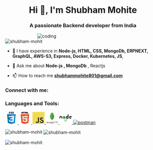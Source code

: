 <h1 align="center">Hi 👋, I'm Shubham Mohite</h1>
<h3 align="center">A passionate Backend developer from India</h3>
<img align = "right" alt = "coding" width= "400" src = "https://www.lambdatest.com/resources/images/news24.gif" >

<p align="left"> <img src="https://komarev.com/ghpvc/?username=shubham-mohit&label=Profile%20views&color=0e75b6&style=flat" alt="shubham-mohit" /> </p>

- 🌱 I have experience in **Node-js, HTML, CSS, MongoDb, ERPNEXT, GraphQL, AWS-S3, Express, Docker, Kubernetes, JS**,

- 💬 Ask me about **Node-js , MongoDb** , Reactjs

- 📫 How to reach me **shubhammohite801@gmail.com**

<h3 align="left">Connect with me:</h3>
<p align="left">
</p>

<h3 align="left">Languages and Tools:</h3>
<p align="left"> <a href="https://www.w3schools.com/css/" target="_blank" rel="noreferrer"> <img src="https://raw.githubusercontent.com/devicons/devicon/master/icons/css3/css3-original-wordmark.svg" alt="css3" width="40" height="40"/> </a> <a href="https://www.w3.org/html/" target="_blank" rel="noreferrer"> <img src="https://raw.githubusercontent.com/devicons/devicon/master/icons/html5/html5-original-wordmark.svg" alt="html5" width="40" height="40"/> </a> <a href="https://developer.mozilla.org/en-US/docs/Web/JavaScript" target="_blank" rel="noreferrer"> <img src="https://raw.githubusercontent.com/devicons/devicon/master/icons/javascript/javascript-original.svg" alt="javascript" width="40" height="40"/> </a> <a href="https://www.mongodb.com/" target="_blank" rel="noreferrer"> <img src="https://raw.githubusercontent.com/devicons/devicon/master/icons/mongodb/mongodb-original-wordmark.svg" alt="mongodb" width="40" height="40"/> </a> <a href="https://nodejs.org" target="_blank" rel="noreferrer"> <img src="https://raw.githubusercontent.com/devicons/devicon/master/icons/nodejs/nodejs-original-wordmark.svg" alt="nodejs" width="40" height="40"/> </a> <a href="https://postman.com" target="_blank" rel="noreferrer"> <img src="https://www.vectorlogo.zone/logos/getpostman/getpostman-icon.svg" alt="postman" width="40" height="40"/> </a> </p>

<p><img align="left" src="https://github-readme-stats.vercel.app/api/top-langs?username=shubham-mohit&show_icons=true&locale=en&layout=compact" alt="shubham-mohit" /></p>

<p>&nbsp;<img align="center" src="https://github-readme-stats.vercel.app/api?username=shubham-mohit&show_icons=true&locale=en" alt="shubham-mohit" /></p>

<p><img align="center" src="https://github-readme-streak-stats.herokuapp.com/?user=shubham-mohit&" alt="shubham-mohit" /></p>
